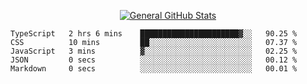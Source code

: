 <p align="center">
  <a href="https://github.com/AndyDevv">
    <img src="https://github-readme-stats.vercel.app/api?username=AndyDevv&custom_title=General%20GitHub%20Stats&theme=aura_dark" alt="General GitHub Stats">
  </a>
</p>

<!--START_SECTION:waka-->

```text
TypeScript   2 hrs 6 mins    ██████████████████████▓░░   90.25 %
CSS          10 mins         ██░░░░░░░░░░░░░░░░░░░░░░░   07.37 %
JavaScript   3 mins          ▓░░░░░░░░░░░░░░░░░░░░░░░░   02.25 %
JSON         0 secs          ░░░░░░░░░░░░░░░░░░░░░░░░░   00.12 %
Markdown     0 secs          ░░░░░░░░░░░░░░░░░░░░░░░░░   00.01 %
```

<!--END_SECTION:waka-->
